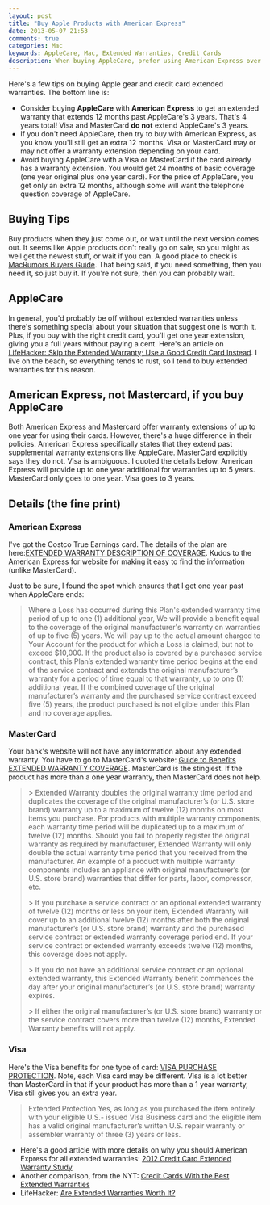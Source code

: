 ```yaml
---
layout: post
title: "Buy Apple Products with American Express"
date: 2013-05-07 21:53
comments: true
categories: Mac
keywords: AppleCare, Mac, Extended Warranties, Credit Cards
description: When buying AppleCare, prefer using American Express over Visa and MasterCard, or don't buy AppleCare if Visa or MasterCard extends your warranty.
---
```


<p>
Here's a few tips on buying Apple gear and credit card extended warranties. The
bottom line is:
</p><ul>
<li>Consider buying <b>AppleCare</b> with <b>American Express</b> to get an extended warranty that
  extends 12 months past AppleCare's 3 years. That's 4 years total! Visa and
  MasterCard <b>do not</b> extend AppleCare's 3 years.
</li>
<li>If you don't need AppleCare, then try to buy with American Express, as you know you'll
  still get an extra 12 months. Visa or MasterCard may or may not offer a
  warranty extension depending on your card.
</li>
<li>Avoid buying AppleCare with a Visa or MasterCard if the card already has a
  warranty extension. You would get 24 months of basic coverage (one year
  original plus one year card). For the price of AppleCare, you get only an
  extra 12 months, although some will want the telephone question coverage of
  AppleCare.
</li>
</ul>



<div id="outline-container-1" class="outline-2">
<h2 id="sec-1">Buying Tips</h2>
<div class="outline-text-2" id="text-1">

<p>Buy products when they just come out, or wait until the next version comes out.
It seems like Apple products don't really go on sale, so you might as well get
the newest stuff, or wait if you can. A good place to check is <a href="http://buyersguide.macrumors.com/">MacRumors Buyers Guide</a>. That being said, if you need something, then you need it, so just buy
it. If you're not sure, then you can probably wait.
</p>
</div>

</div>

<div id="outline-container-2" class="outline-2">
<h2 id="sec-2">AppleCare</h2>
<div class="outline-text-2" id="text-2">

<p>In general, you'd probably be off without extended warranties unless there's
something special about your situation that suggest one is worth it. Plus, if
you buy with the right credit card, you'll get one year extension, giving you a
full years without paying a cent. Here's an article on <a href="http://lifehacker.com/5697141/skip-the-extended-warranty-use-a-good-credit-card-instead">LifeHacker: Skip the Extended Warranty; Use a Good Credit Card Instead</a>. I live on the beach, so
everything tends to rust, so I tend to buy extended warranties for this reason.
</p>
</div>

</div>

<div id="outline-container-3" class="outline-2">
<h2 id="sec-3">American Express, not Mastercard, if you buy AppleCare</h2>
<div class="outline-text-2" id="text-3">

<p>Both American Express and Mastercard offer warranty extensions of up to one year for using
their cards. However, there's a huge difference in their policies. American Express
specifically states that they extend past supplemental warranty extensions like
AppleCare. MasterCard explicitly says they do not. Visa is ambiguous. I quoted
the details below. American Express will provide up to one year additional for warranties
up to 5 years. MasterCard only goes to one year. Visa goes to 3 years.
</p>

</div>

</div>

<div id="outline-container-4" class="outline-2">
<h2 id="sec-4">Details (the fine print)</h2>
<div class="outline-text-2" id="text-4">


</div>

<div id="outline-container-4-1" class="outline-3">
<h3 id="sec-4-1">American Express</h3>
<div class="outline-text-3" id="text-4-1">

<p>I've got the Costco True Earnings card. The details of the plan are
here:<a href="http://www.americanexpress.com/us/content/pdf/card-benefits/TrueEarningsCardfromCostcoandAmericanExpress/EW-DOC-CCSG.pdf">EXTENDED WARRANTY DESCRIPTION OF COVERAGE</a>. Kudos to the American Express for website
for making it easy to find the information (unlike MasterCard).
</p>
<p>
Just to be sure, I found the spot which ensures that I get one year past when
AppleCare ends:
</p>
<blockquote>

<p>Where a Loss has occurred during this Plan's extended warranty time period of up
to one (1) additional year, We will provide a benefit equal to the coverage of
the original manufacturer's warranty on warranties of up to five (5) years. We
will pay up to the actual amount charged to Your Account for the product for
which a Loss is claimed, but not to exceed $10,000. If the product also is
covered by a purchased service contract, this Plan’s extended warranty time
period begins at the end of the service contract and extends the original
manufacturer’s warranty for a period of time equal to that warranty, up to one
(1) additional year. If the combined coverage of the original manufacturer’s
warranty and the purchased service contract exceed five (5) years, the product
purchased is not eligible under this Plan and no coverage applies.
</p>
</blockquote>



</div>

</div>

<div id="outline-container-4-2" class="outline-3">
<h3 id="sec-4-2">MasterCard</h3>
<div class="outline-text-3" id="text-4-2">

<p>Your bank's website will not have any information about any extended warranty.
You have to go to MasterCard's website: <a href="http://www.mastercard.com/us/personal/en/cardholderservices/guidetobenefits/pdf/489247_extended_warranty_v2.pdf">Guide to Benefits EXTENDED WARRANTY COVERAGE</a>. MasterCard is the stingiest. If the product has more than a one year
warranty, then MasterCard does not help.
</p>
<blockquote>

<p>&gt; Extended Warranty doubles the original warranty time period and duplicates the coverage of
the original manufacturer’s (or U.S. store brand) warranty up to a maximum of twelve (12)
months on most items you purchase. For products with multiple warranty components,
each warranty time period will be duplicated up to a maximum of twelve (12) months.
Should you fail to properly register the original warranty as required by manufacturer,
Extended Warranty will only double the actual warranty time period that you received from
the manufacturer. An example of a product with multiple warranty components includes an
appliance with original manufacturer’s (or U.S. store brand) warranties that differ for parts,
labor, compressor, etc.
</p>
<p>
&gt; If you purchase a service contract or an optional extended warranty of twelve (12) months
or less on your item, Extended Warranty will cover up to an additional twelve (12) months
after both the original manufacturer’s (or U.S. store brand) warranty and the purchased
service contract or extended warranty coverage period end. If your service contract or
extended warranty exceeds twelve (12) months, this coverage does not apply.
</p>
<p>
&gt; If you do not have an additional service contract or an optional extended warranty, this
Extended Warranty benefit commences the day after your original manufacturer’s (or U.S.
store brand) warranty expires.
</p>
<p>
&gt; If either the original manufacturer’s (or U.S. store brand) warranty or the service contract
covers more than twelve (12) months, Extended Warranty benefits will not apply.
</p>
</blockquote>


</div>

</div>

<div id="outline-container-4-3" class="outline-3">
<h3 id="sec-4-3">Visa</h3>
<div class="outline-text-3" id="text-4-3">

<p>Here's the Visa benefits for one type of card: <a href="http://usa.visa.com/business/why-pay-with-visa/security-benefits/bft-purchase-security.html">VISA PURCHASE PROTECTION</a>. Note,
each Visa card may be different. Visa is a lot better than MasterCard in that
if your product has more than a 1 year warranty, Visa still gives you an extra
year.
</p>
<blockquote>

<p>Extended Protection Yes, as long as you purchased the item entirely with your
eligible U.S.- issued Visa Business card and the eligible item has a valid
original manufacturer’s written U.S. repair warranty or assembler warranty of
three (3) years or less.
</p>
</blockquote>





<ul>
<li>Here's a good article with more details on why you should American Express for all
  extended warranties: <a href="http://www.cardhub.com/edu/credit-card-extended-warranty-study/">2012 Credit Card Extended Warranty Study</a>
</li>
<li>Another comparison, from the NYT: <a href="http://bucks.blogs.nytimes.com/2012/08/01/credit-cards-with-the-best-extended-warranties/">Credit Cards With the Best Extended Warranties</a>
</li>
<li>LifeHacker: <a href="http://lifehacker.com/5871487/are-extended-warranties-worth-it">Are Extended Warranties Worth It?</a>
</li>
</ul>

</div>
</div>
</div>
